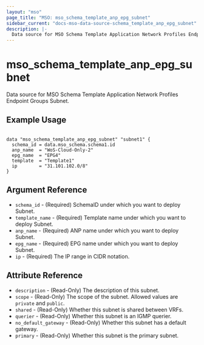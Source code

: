 ```yaml
---
layout: "mso"
page_title: "MSO: mso_schema_template_anp_epg_subnet"
sidebar_current: "docs-mso-data-source-schema_template_anp_epg_subnet"
description: |-
  Data source for MSO Schema Template Application Network Profiles Endpoint Groups Subnet.
---
```


# mso_schema_template_anp_epg_subnet #

Data source for MSO Schema Template Application Network Profiles Endpoint Groups Subnet.

## Example Usage ##

```hcl

data "mso_schema_template_anp_epg_subnet" "subnet1" {
  schema_id = data.mso_schema.schema1.id
  anp_name  = "WoS-Cloud-Only-2"
  epg_name  = "EPG4"
  template  = "Template1"
  ip        = "31.101.102.0/8"
}

```

## Argument Reference ##

* `schema_id` - (Required) SchemaID under which you want to deploy Subnet.
* `template_name` - (Required) Template name under which you want to deploy Subnet.
* `anp_name` - (Required) ANP name under which you want to deploy Subnet.
* `epg_name` - (Required) EPG name under which you want to deploy Subnet.
* `ip` - (Required) The IP range in CIDR notation.

## Attribute Reference ##

* `description` - (Read-Only) The description of this subnet.
* `scope` - (Read-Only) The scope of the subnet. Allowed values are `private` and `public`.
* `shared` - (Read-Only) Whether this subnet is shared between VRFs.
* `querier` - (Read-Only) Whether this subnet is an IGMP querier.
* `no_default_gateway` - (Read-Only) Whether this subnet has a default gateway.
* `primary` - (Read-Only) Whether this subnet is the primary subnet.
